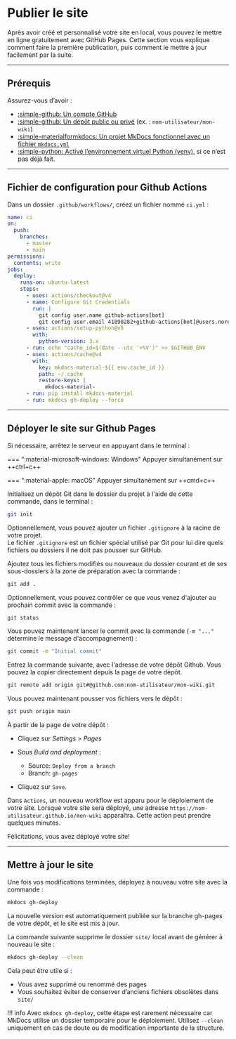 # Publier le site

Après avoir créé et personnalisé votre site en local, vous pouvez le mettre en ligne gratuitement avec GitHub Pages. Cette section vous explique comment faire la première publication, puis comment le mettre à jour facilement par la suite.

---

## Prérequis

Assurez-vous d’avoir :

- [:simple-github: Un compte GitHub](http://github.com/)
- [:simple-github: Un dépôt public ou privé](http://github.com/) (ex. : `nom-utilisateur/mon-wiki`)
- [:simple-materialformkdocs: Un projet MkDocs fonctionnel avec un fichier `mkdocs.yml`](../installation/#initialiser-un-nouveau-site-mkdocs)
- [:simple-python: Activé l’environnement virtuel Python (venv)](../installation/#activer-lenvironnement-virtuel), si ce n’est pas déjà fait.

---

## Fichier de configuration pour Github Actions

Dans un dossier `.github/workflows/`, créez un fichier nommé `ci.yml` :

```yaml
name: ci 
on:
  push:
    branches:
      - master 
      - main
permissions:
  contents: write
jobs:
  deploy:
    runs-on: ubuntu-latest
    steps:
      - uses: actions/checkout@v4
      - name: Configure Git Credentials
        run: |
          git config user.name github-actions[bot]
          git config user.email 41898282+github-actions[bot]@users.noreply.github.com
      - uses: actions/setup-python@v5
        with:
          python-version: 3.x
      - run: echo "cache_id=$(date --utc '+%V')" >> $GITHUB_ENV 
      - uses: actions/cache@v4
        with:
          key: mkdocs-material-${{ env.cache_id }}
          path: ~/.cache 
          restore-keys: |
            mkdocs-material-
      - run: pip install mkdocs-material 
      - run: mkdocs gh-deploy --force
```

---

## Déployer le site sur Github Pages

Si nécessaire, arrêtez le serveur en appuyant dans le terminal :

=== ":material-microsoft-windows: Windows"
    Appuyer simultanément sur ++ctrl+c++

=== ":material-apple: macOS"
    Appuyer simultanément sur ++cmd+c++

Initialisez un dépôt Git dans le dossier du projet à l'aide de cette commande, dans le terminal :

```bash
git init
```

Optionnellement, vous pouvez ajouter un fichier `.gitignore` à la racine de votre projet.  
Le fichier `.gitignore` est un fichier spécial utilisé par Git pour lui dire quels fichiers ou dossiers il ne doit pas pousser sur GitHub.

Ajoutez tous les fichiers modifiés ou nouveaux du dossier courant et de ses sous-dossiers à la zone de préparation avec la commande :

```bash
git add .
```

Optionnellement, vous pouvez contrôler ce que vous venez d'ajouter au prochain commit avec la commande :

```bash
git status
```

Vous pouvez maintenant lancer le commit avec la commande (`-m "..."` détermine le message d'accompagnement) :

```bash
git commit -m "Initial commit"
```

Entrez la commande suivante, avec l'adresse de votre dépôt Github. Vous pouvez la copier directement depuis la page de votre dépôt.

```bash
git remote add origin git#@github.com:nom-utilisateur/mon-wiki.git
```

Vous pouvez maintenant pousser vos fichiers vers le dépôt :

```bash
git push origin main
```

À partir de la page de votre dépôt :  

- Cliquez sur *Settings* > *Pages*
- Sous *Build and deployment* :

    - Source: `Deploy from a branch`
    - Branch: `gh-pages`

- Cliquez sur `Save`.

Dans `Actions`, un nouveau workflow est apparu pour le déploiement de votre site. Lorsque votre site sera déployé, une adresse `https://nom-utilisateur.github.io/mon-wiki` apparaîtra. Cette action peut prendre quelques minutes.

Félicitations, vous avez déployé votre site!

---

## Mettre à jour le site

Une fois vos modifications terminées, déployez à nouveau votre site avec la commande :

```bash
mkdocs gh-deploy
```

La nouvelle version est automatiquement publiée sur la branche gh-pages de votre dépôt, et le site est mis à jour.

La commande suivante supprime le dossier `site/` local avant de générer à nouveau le site :

```bash
mkdocs gh-deploy --clean
```

Cela peut être utile si :

- Vous avez supprimé ou renommé des pages
- Vous souhaitez éviter de conserver d’anciens fichiers obsolètes dans `site/`

!!! info
    Avec `mkdocs gh-deploy`, cette étape est rarement nécessaire car MkDocs utilise un dossier temporaire pour le déploiement.
    Utilisez `--clean` uniquement en cas de doute ou de modification importante de la structure.